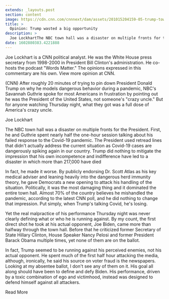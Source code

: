 ```yaml
--- 
extends: _layouts.post 
section: content 
image: https://cdn.cnn.com/cnnnext/dam/assets/201015204159-05-trump-town-hall-1015-super-tease.jpg 
title: > 
  Opinion: Trump wasted a big opportunity 
description: > 
  Joe LockhartThe NBC town hall was a disaster on multiple fronts for the President.First, he and Guthrie spent nearly half the one-hour session talking about his failed response to the Covid-19 pandemic.Politically, it was the most damaging thing and it dominated the entire town hall.By my count, the first direct shot he took at his actual opponent, Joe Biden, came more than halfway through the town hall.In fact, Trump seemed to be running against his perceived enemies, not his actual opponent. 
date: 1602880383.4221888 
--- 
```

Joe Lockhart is a CNN political analyst. He was the White House press secretary from 1998-2000 in President Bill Clinton's administration. He co-hosts the podcast "Words Matter." The opinions expressed in this commentary are his own. View more opinion at CNN.

(CNN) After roughly 20 minutes of trying to pin down President Donald Trump on why he models dangerous behavior during a pandemic, NBC's Savannah Guthrie spoke for most Americans in frustration by pointing out he was the President of the United States, not someone's "crazy uncle." But for anyone watching Thursday night, what they got was a full dose of America's crazy uncle.

Joe Lockhart

The NBC town hall was a disaster on multiple fronts for the President. First, he and Guthrie spent nearly half the one-hour session talking about his failed response to the Covid-19 pandemic. The President used retread lines that didn't actually address the current situation as Covid-19 cases are dangerously spiking again in our country. Trump did nothing to mitigate the impression that his own incompetence and indifference have led to a disaster in which more than 217,000 have died

In fact, he made it worse. By publicly endorsing Dr. Scott Atlas as his key medical adviser and leaning heavily into the dangerous herd immunity theory, he gave Democrats a new opening to attack his handling of the situation. Politically, it was the most damaging thing and it dominated the entire town hall. Almost 70% of the country believes he mishandled the pandemic, according to the latest CNN poll, and he did nothing to change that impression. Put simply, when Trump's talking Covid, he's losing.

Yet the real malpractice of his performance Thursday night was never clearly defining what or who he is running against. By my count, the first direct shot he took at his actual opponent, Joe Biden, came more than halfway through the town hall. Before that he criticized former Secretary of State Hillary Clinton, House Speaker Nancy Pelosi and former President Barack Obama multiple times, yet none of them are on the ballot.

In fact, Trump seemed to be running against his perceived enemies, not his actual opponent. He spent much of the first half hour attacking the media, although, ironically, he said his source on voter fraud is the newspapers. Looking at my absentee ballot, I don't see any of them on it. His goal all along should have been to define and defy Biden. His performance, driven by a toxic combination of ego and victimhood, instead was designed to defend himself against all attackers.

Read More